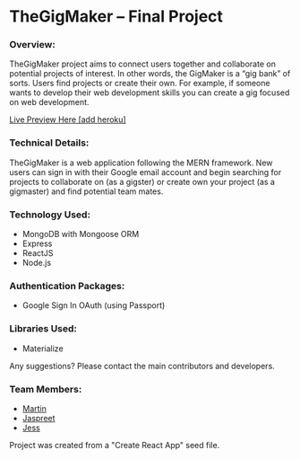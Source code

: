 <h1>TheGigMaker – Final Project</h1>

<h3>Overview:</h3>

TheGigMaker project aims to connect users together and collaborate on potential projects of interest. In other words, the GigMaker is a “gig bank” of sorts. Users find projects or create their own. For example, if someone wants to develop their web development skills you can create a gig focused on web development.  

<a href="">Live Preview Here [add heroku]</a>

<h3>Technical Details:</h3>

TheGigMaker is a web application following the MERN framework. 
New users can sign in with their Google email account and begin searching for projects to collaborate on (as a gigster) or create own your project (as a gigmaster) and find potential team mates. 

<h3>Technology Used:</h3>

* MongoDB with Mongoose ORM
* Express
* ReactJS
* Node.js

<h3>Authentication Packages:</h3>

* Google Sign In OAuth (using Passport)

<h3>Libraries Used:</h3>

* Materialize 


<p>
Any suggestions? Please contact the main contributors and developers. 

<h3>Team Members:</h3>

* <a href="https://github.com/MJ3132">Martin</a>
* <a href="https://github.com/JaspreetKaur27">Jaspreet</a>
* <a href="https://github.com/jessalynchen">Jess</a>



Project was created from a "Create React App" seed file. 
</p>
